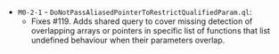 - `M0-2-1` - `DoNotPassAliasedPointerToRestrictQualifiedParam.ql`:
  - Fixes #119. Adds shared query to cover missing detection of overlapping arrays or pointers in specific list of functions that list undefined behaviour when their parameters overlap.